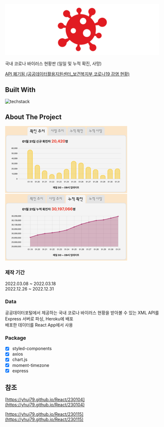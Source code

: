 <img src="https://raw.githubusercontent.com/yhuj79/COVID-STAT/master/thumbnail/thumbnail.png" width="600">

국내 코로나 바이러스 현황판 (일일 및 누적 확진, 사망)

 <a target="_blank" rel="noopener noreferrer" href="https://www.data.go.kr/bbs/ntc/selectNotice.do?originId=NOTICE_0000000002849">API 폐기됨 (공공데이터활용지원센터_보건복지부 코로나19 감염 현황)</a>

## Built With

<img src="https://skillicons.dev/icons?i=react,css,styledcomponents,express,heroku" alt="techstack" /> 

## About The Project

<div>
    <img src="https://raw.githubusercontent.com/yhuj79/COVID-STAT/master/thumbnail/1.PNG" width="400">
    <img src="https://raw.githubusercontent.com/yhuj79/COVID-STAT/master/thumbnail/2.PNG" width="400">
</div>

### 제작 기간

2022.03.08 ~ 2022.03.18<br>
2022.12.26 ~ 2022.12.31

### Data

공공데이터포털에서 제공하는 국내 코로나 바이러스 현황을 받아볼 수 있는 XML API를 Express 서버로 파싱, Heroku에 배포<br>
배포한 데이터를 React App에서 사용

### Package

- [x] styled-components
- [x] axios
- [x] chart.js
- [x] moment-timezone
- [x] express

## 참조

[https://yhuj79.github.io/React/230104](https://yhuj79.github.io/React/230104)

[https://yhuj79.github.io/React/230115](https://yhuj79.github.io/React/230115)